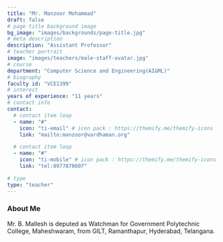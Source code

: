 ```yaml
---
title: "Mr. Manzoor Mohammad"
draft: false
# page title background image
bg_image: "images/backgrounds/page-title.jpg"
# meta description
description: "Assistant Professor"
# teacher portrait
image: "images/teachers/male-staff-avatar.jpg"
# course
department: "Computer Science and Engineering(AI&ML)"
# biography
faculty id: "VCE1399"
# interest
years of experience: "11 years"
# contact info
contact:
  # contact item loop
  - name: "#"
    icon: "ti-email" # icon pack : https://themify.me/themify-icons
    link: "mailto:manzoor@vardhaman.org"

  # contact item loop
  - name: "#"
    icon: "ti-mobile" # icon pack : https://themify.me/themify-icons
    link: "tel:8977870607"

# type
type: "teacher"
---
```


### About Me

Mr. B. Mallesh is deputed as Watchman for Government Polytechnic College, Maheshwaram, from GILT, Ramanthapur, Hyderabad, Telangana.

